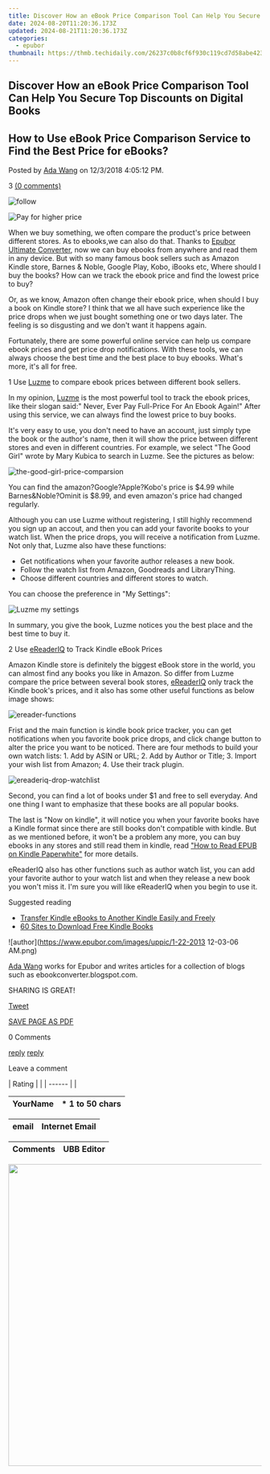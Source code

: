 ```yaml
---
title: Discover How an eBook Price Comparison Tool Can Help You Secure Top Discounts on Digital Books
date: 2024-08-20T11:20:36.173Z
updated: 2024-08-21T11:20:36.173Z
categories:
  - epubor
thumbnail: https://thmb.techidaily.com/26237c0b8cf6f930c119cd7d58abe423d11d796e2ad6cf886d90c9a4679357e1.jpg
---
```


## Discover How an eBook Price Comparison Tool Can Help You Secure Top Discounts on Digital Books

## How to Use eBook Price Comparison Service to Find the Best Price for eBooks?

Posted by [Ada Wang](https://plus.google.com/+AdaWang/posts) on 12/3/2018 4:05:12 PM.

3 [(0 comments)](http://www.epubor.com/#comment-area) 



![follow](http://www.epubor.com/images/follow.png)

![Pay for higher price](http://www.epubor.com/images/uppic/man-thinking-pay-for-higher-price.jpg) 

When we buy something, we often compare the product's price between different stores. As to ebooks,we can also do that. Thanks to [Epubor Ultimate Converter](https://www.epubor.com/), now we can buy ebooks from anywhere and read them in any device. But with so many famous book sellers such as Amazon Kindle store, Barnes & Noble, Google Play, Kobo, iBooks etc, Where should I buy the books? How can we track the ebook price and find the lowest price to buy? 

Or, as we know, Amazon often change their ebook price, when should I buy a book on Kindle store? I think that we all have such experience like the price drops when we just bought something one or two days later. The feeling is so disgusting and we don't want it happens again. 

Fortunately, there are some powerful online service can help us compare ebook prices and get price drop notifications. With these tools, we can always choose the best time and the best place to buy ebooks. What's more, it's all for free.

1 Use [Luzme](https://luzme.com/) to compare ebook prices between different book sellers. 

In my opinion, [Luzme](https://luzme.com/) is the most powerful tool to track the ebook prices, like their slogan said:" Never, Ever Pay Full-Price For An Ebook Again!" After using this service, we can always find the lowest price to buy books.

It's very easy to use, you don't need to have an account, just simply type the book or the author's name, then it will show the price between different stores and even in different countries. For example, we select "The Good Girl" wrote by Mary Kubica to search in Luzme. See the pictures as below:

![the-good-girl-price-comparsion](http://www.epubor.com/images/uppic/luzme-ebook-price-compare.png)

You can find the amazon?Google?Apple?Kobo's price is $4.99 while Barnes&Noble?Ominit is $8.99, and even amazon's price had changed regularly. 

Although you can use Luzme without registering, I still highly recommend you sign up an accout, and then you can add your favorite books to your watch list. When the price drops, you will receive a notification from Luzme. Not only that, Luzme also have these functions:

* Get notifications when your favorite author releases a new book.
* Follow the watch list from Amazon, Goodreads and LibraryThing.
* Choose different countries and different stores to watch.

You can choose the preference in "My Settings":

![Luzme my settings](http://www.epubor.com/images/uppic/Luzme-my-settings.png)

In summary, you give the book, Luzme notices you the best place and the best time to buy it. 

2 Use [eReaderIQ](http://www.ereaderiq.com/) to Track Kindle eBook Prices

Amazon Kindle store is definitely the biggest eBook store in the world, you can almost find any books you like in Amazon. So differ from Luzme compare the price between several book stores, [eReaderIQ](http://www.ereaderiq.com/) only track the Kindle book's prices, and it also has some other useful functions as below image shows:

![ereader-functions](http://www.epubor.com/images/uppic/ereaderiq-functions.png)

Frist and the main function is kindle book price tracker, you can get notifications when you favorite book price drops, and click change button to alter the price you want to be noticed. There are four methods to build your own watch lists: 1\. Add by ASIN or URL; 2\. Add by Author or Title; 3\. Import your wish list from Amazon; 4\. Use their track plugin. 

![ereaderiq-drop-watchlist](http://www.epubor.com/images/uppic/drop-watch-list-ereaderiq.png)

Second, you can find a lot of books under $1 and free to sell everyday. And one thing I want to emphasize that these books are all popular books.

The last is "Now on kindle", it will notice you when your favorite books have a Kindle format since there are still books don't compatible with kindle. But as we mentioned before, it won't be a problem any more, you can buy ebooks in any stores and still read them in kindle, read ["How to Read EPUB on Kindle Paperwhite"](https://tools.techidaily.com/epubor/products/) for more details. 

eReaderIQ also has other functions such as author watch list, you can add your favorite author to your watch list and when they release a new book you won't miss it. I'm sure you will like eReaderIQ when you begin to use it.

Suggested reading

* [Transfer Kindle eBooks to Another Kindle Easily and Freely](https://tools.techidaily.com/epubor/products/)
* [60 Sites to Download Free Kindle Books](https://tools.techidaily.com/epubor/products/)

![author](https://www.epubor.com/images/uppic/1-22-2013 12-03-06 AM.png)

[Ada Wang](https://plus.google.com/+AdaWang/posts) works for Epubor and writes articles for a collection of blogs such as ebookconverter.blogspot.com.

SHARING IS GREAT!

[Tweet](https://twitter.com/share) 

[SAVE PAGE AS PDF](https://tools.techidaily.com/epubor/products/) 



0 Comments

[reply](https://tools.techidaily.com/epubor/products/) [reply](https://tools.techidaily.com/epubor/products/) 

Leave a comment

| Rating |  |
| ------ |  |

| YourName | \*  1 to 50 chars |
| -------- | ----------------- |

| email | Internet Email |
| ----- | -------------- |

| Comments | UBB Editor |
| -------- | ---------- |

<ins class="adsbygoogle"
     style="display:block"
     data-ad-format="autorelaxed"
     data-ad-client="ca-pub-7571918770474297"
     data-ad-slot="1223367746"></ins>



<ins class="adsbygoogle"
     style="display:block"
     data-ad-client="ca-pub-7571918770474297"
     data-ad-slot="8358498916"
     data-ad-format="auto"
     data-full-width-responsive="true"></ins>



<!-- affiliate ads begin -->
<a href="https://turtlebeachus.sjv.io/c/5597632/1988416/23719" target="_top" id="1988416"><img src="//a.impactradius-go.com/display-ad/23719-1988416" border="0" alt="" width="600" height="600"/></a><img height="0" width="0" src="https://imp.pxf.io/i/5597632/1988416/23719" style="position:absolute;visibility:hidden;" border="0" />
<!-- affiliate ads end -->
